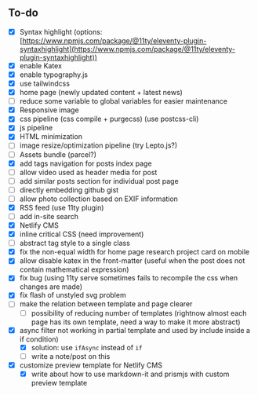 ## To-do
- [x] Syntax highlight (options:[https://www.npmjs.com/package/@11ty/eleventy-plugin-syntaxhighlight](https://www.npmjs.com/package/@11ty/eleventy-plugin-syntaxhighlight))
- [x] enable Katex
- [x] enable typography.js
- [x] use tailwindcss
- [x] home page (newly updated content + latest news)
- [ ] reduce some variable to global variables for easier maintenance
- [x] Responsive image
- [x] css pipeline (css compile + purgecss) (use postcss-cli)
- [x] js pipeline
- [x] HTML minimization
- [ ] image resize/optimization pipeline (try Lepto.js?)
- [ ] Assets bundle (parcel?)
- [x] add tags navigation for posts index page
- [ ] allow video used as header media for post
- [ ] add similar posts section for individual post page
- [ ] directly embedding github gist
- [ ] allow photo collection based on EXIF information
- [x] RSS feed (use 11ty plugin)
- [ ] add in-site search
- [x] Netlify CMS
- [x] inline critical CSS (need improvement)
- [ ] abstract tag style to a single class
- [x] fix the non-equal width for home page research project card on mobile
- [x] allow disable katex in the front-matter (useful when the post does not contain mathematical expression)
- [x] fix bug (using 11ty serve sometimes fails to recompile the css when changes are made)
- [x] fix flash of unstyled svg problem
- [ ] make the relation between template and page clearer
  - [ ] possibility of reducing number of templates (rightnow almost each page has its own template, need a way to make it more abstract)
- [x] async filter not working in partial template and used by include inside a if condition)
  - [x] solution: use `ifAsync` instead of `if`
  - [ ] write a note/post on this
- [x] customize preview template for Netlify CMS
  - [x] write about how to use markdown-it and prismjs with custom preview template
